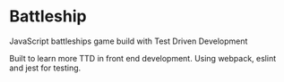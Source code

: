 # Battleship
JavaScript battleships game build with Test Driven Development

Built to learn more TTD in front end development. Using webpack, eslint and jest for testing.